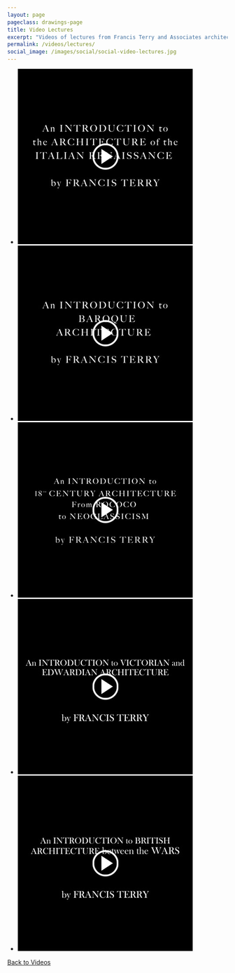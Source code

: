 ```yaml
---
layout: page
pageclass: drawings-page
title: Video Lectures
excerpt: "Videos of lectures from Francis Terry and Associates architects. Includes architecture lectures on the Italian Renaissance, Baroque, 18th Century, Victorian, Edwardian, British and more."
permalink: /videos/lectures/
social_image: /images/social/social-video-lectures.jpg
---
```


<ul class="list">

<li class="third">
	<a class="fancybox" data-fancybox-type="iframe" href="https://www.youtube.com/embed/Gft1RbURauA?rel=0&autoplay=1">
		<img src="/images/videos/video-13.jpg" alt="An Introduction to the Architecture of the Italian Renaissance" />
	</a>
</li>

<li class="third">
	<a class="fancybox" data-fancybox-type="iframe" href="https://www.youtube.com/embed/DLuUuJahflE?rel=0&autoplay=1">
		<img src="/images/videos/video-14.jpg" alt="An Introduction to Baroque Architecture" />
	</a>
</li>

<li class="third">
	<a class="fancybox" data-fancybox-type="iframe" href="https://www.youtube.com/embed/LzwJhQL8K6Y?rel=0&autoplay=1">
		<img src="/images/videos/video-15.jpg" alt="An Introduction to 18th Century Architecture from Rococo to Neo Classicism" />
	</a>
</li>

<li class="third">
	<a class="fancybox" data-fancybox-type="iframe" href="https://www.youtube.com/embed/h2Of8pGvOzY?rel=0&autoplay=1">
		<img src="/images/videos/video-16.jpg" alt="An Introduction to Victorian and Edwardian Architecture" />
	</a>
</li>

<li class="third">
	<a class="fancybox" data-fancybox-type="iframe" href="https://www.youtube.com/embed/7ADD3lecPAM?rel=0&autoplay=1">
		<img src="/images/videos/video-17.jpg" alt="An Introduction to British Architecture between the Wars" />
	</a>
</li>

</ul>

<p><a href="/videos/" class="button" alt="Back to Videos">Back to Videos</a></p>